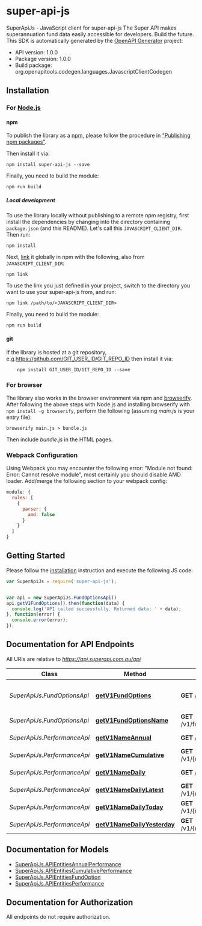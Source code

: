 # super-api-js

SuperApiJs - JavaScript client for super-api-js
The Super API makes superannuation fund data easily accessible for developers.  Build the future.
This SDK is automatically generated by the [OpenAPI Generator](https://openapi-generator.tech) project:

- API version: 1.0.0
- Package version: 1.0.0
- Build package: org.openapitools.codegen.languages.JavascriptClientCodegen

## Installation

### For [Node.js](https://nodejs.org/)

#### npm

To publish the library as a [npm](https://www.npmjs.com/), please follow the procedure in ["Publishing npm packages"](https://docs.npmjs.com/getting-started/publishing-npm-packages).

Then install it via:

```shell
npm install super-api-js --save
```

Finally, you need to build the module:

```shell
npm run build
```

##### Local development

To use the library locally without publishing to a remote npm registry, first install the dependencies by changing into the directory containing `package.json` (and this README). Let's call this `JAVASCRIPT_CLIENT_DIR`. Then run:

```shell
npm install
```

Next, [link](https://docs.npmjs.com/cli/link) it globally in npm with the following, also from `JAVASCRIPT_CLIENT_DIR`:

```shell
npm link
```

To use the link you just defined in your project, switch to the directory you want to use your super-api-js from, and run:

```shell
npm link /path/to/<JAVASCRIPT_CLIENT_DIR>
```

Finally, you need to build the module:

```shell
npm run build
```

#### git

If the library is hosted at a git repository, e.g.https://github.com/GIT_USER_ID/GIT_REPO_ID
then install it via:

```shell
    npm install GIT_USER_ID/GIT_REPO_ID --save
```

### For browser

The library also works in the browser environment via npm and [browserify](http://browserify.org/). After following
the above steps with Node.js and installing browserify with `npm install -g browserify`,
perform the following (assuming *main.js* is your entry file):

```shell
browserify main.js > bundle.js
```

Then include *bundle.js* in the HTML pages.

### Webpack Configuration

Using Webpack you may encounter the following error: "Module not found: Error:
Cannot resolve module", most certainly you should disable AMD loader. Add/merge
the following section to your webpack config:

```javascript
module: {
  rules: [
    {
      parser: {
        amd: false
      }
    }
  ]
}
```

## Getting Started

Please follow the [installation](#installation) instruction and execute the following JS code:

```javascript
var SuperApiJs = require('super-api-js');


var api = new SuperApiJs.FundOptionsApi()
api.getV1FundOptions().then(function(data) {
  console.log('API called successfully. Returned data: ' + data);
}, function(error) {
  console.error(error);
});


```

## Documentation for API Endpoints

All URIs are relative to *https://api.superapi.com.au/api*

Class | Method | HTTP request | Description
------------ | ------------- | ------------- | -------------
*SuperApiJs.FundOptionsApi* | [**getV1FundOptions**](docs/FundOptionsApi.md#getV1FundOptions) | **GET** /v1/fund_options | List of FundOptions for AustralianSuper
*SuperApiJs.FundOptionsApi* | [**getV1FundOptionsName**](docs/FundOptionsApi.md#getV1FundOptionsName) | **GET** /v1/fund_options/{name} | Details of a FundOption
*SuperApiJs.PerformanceApi* | [**getV1NameAnnual**](docs/PerformanceApi.md#getV1NameAnnual) | **GET** /v1/{name}/annual | Annual Performance
*SuperApiJs.PerformanceApi* | [**getV1NameCumulative**](docs/PerformanceApi.md#getV1NameCumulative) | **GET** /v1/{name}/cumulative | Cumulative Performance
*SuperApiJs.PerformanceApi* | [**getV1NameDaily**](docs/PerformanceApi.md#getV1NameDaily) | **GET** /v1/{name}/daily | Daily Performance
*SuperApiJs.PerformanceApi* | [**getV1NameDailyLatest**](docs/PerformanceApi.md#getV1NameDailyLatest) | **GET** /v1/{name}/daily/latest | Latest Performance
*SuperApiJs.PerformanceApi* | [**getV1NameDailyToday**](docs/PerformanceApi.md#getV1NameDailyToday) | **GET** /v1/{name}/daily/today | Today&#39;s Performance
*SuperApiJs.PerformanceApi* | [**getV1NameDailyYesterday**](docs/PerformanceApi.md#getV1NameDailyYesterday) | **GET** /v1/{name}/daily/yesterday | Yesterday&#39;s Performance


## Documentation for Models

 - [SuperApiJs.APIEntitiesAnnualPerformance](docs/APIEntitiesAnnualPerformance.md)
 - [SuperApiJs.APIEntitiesCumulativePerformance](docs/APIEntitiesCumulativePerformance.md)
 - [SuperApiJs.APIEntitiesFundOption](docs/APIEntitiesFundOption.md)
 - [SuperApiJs.APIEntitiesPerformance](docs/APIEntitiesPerformance.md)


## Documentation for Authorization

All endpoints do not require authorization.
